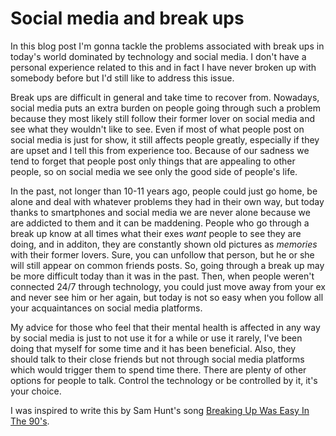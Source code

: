 # Social media and break ups

In this blog post I'm gonna tackle the problems associated with break ups in today's world dominated by technology and social media.
I don't have a personal experience related to this and in fact I have never broken up with somebody before but I'd still like to address this issue.

Break ups are difficult in general and take time to recover from.
Nowadays, social media puts an extra burden on people going through such a problem because they most likely still follow their former lover on social media and see what they wouldn't like to see.
Even if most of what people post on social media is just for show, it still affects people greatly, especially if they are upset and I tell this from experience too.
Because of our sadness we tend to forget that people post only things that are appealing to other people, so on social media we see only the good side of people's life.

In the past, not longer than 10-11 years ago, people could just go home, be alone and deal with whatever problems they had in their own way, but today thanks to smartphones and social media we are never alone because we are addicted to them and it can be maddening.
People who go through a break up know at all times what their exes *want* people to see they are doing, and in additon, they are constantly shown old pictures as *memories* with their former lovers.
Sure, you can unfollow that person, but he or she will still appear on common friends posts.
So, going through a break up may be more difficult today than it was in the past.
Then, when people weren't connected 24/7 through technology, you could just move away from your ex and never see him or her again, but today is not so easy when you follow all your acquaintances on social media platforms.

My advice for those who feel that their mental health is affected in any way by social media is just to not use it for a while or use it rarely, I've been doing that myself for some time and it has been beneficial.
Also, they should talk to their close friends but not through social media platforms which would trigger them to spend time there.
There are plenty of other options for people to talk.
Control the technology or be controlled by it, it's your choice.

I was inspired to write this by Sam Hunt's song [Breaking Up Was Easy In The 90's](https://www.youtube.com/watch?v=AETFW8KSIoY).
